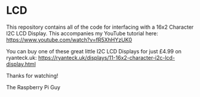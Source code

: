 # LCD
This repository contains all of the code for interfacing with a 16x2 Character I2C LCD Display. This accompanies my YouTube tutorial here: https://www.youtube.com/watch?v=fR5XhHYzUK0 

You can buy one of these great little I2C LCD Displays for just £4.99 on ryanteck.uk: https://ryanteck.uk/displays/11-16x2-character-i2c-lcd-display.html

Thanks for watching!

The Raspberry Pi Guy
